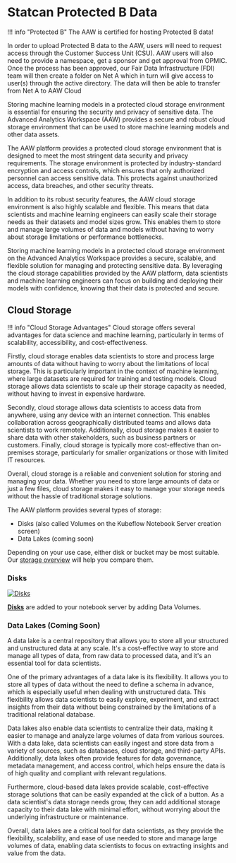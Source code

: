 # Statcan Protected B Data

<!-- prettier-ignore -->
!!! info "Protected B"
    The AAW is certified for hosting Protected B data!

In order to upload Protected B data to the AAW, users will need to request access through the Customer Success Unit (CSU). AAW users will also need to provide a namespace, get a sponsor and get approval from OPMIC. Once the process has been approved, our Fair Data Infrastructure (FDI) team will then create a folder on Net A which in turn will give access to user(s) through the active directory. The data will then be able to transfer from Net A to AAW Cloud

Storing machine learning models in a protected cloud storage environment is essential for ensuring the security and privacy of sensitive data. The Advanced Analytics Workspace (AAW) provides a secure and robust cloud storage environment that can be used to store machine learning models and other data assets.

The AAW platform provides a protected cloud storage environment that is designed to meet the most stringent data security and privacy requirements. The storage environment is protected by industry-standard encryption and access controls, which ensures that only authorized personnel can access sensitive data. This protects against unauthorized access, data breaches, and other security threats.

In addition to its robust security features, the AAW cloud storage environment is also highly scalable and flexible. This means that data scientists and machine learning engineers can easily scale their storage needs as their datasets and model sizes grow. This enables them to store and manage large volumes of data and models without having to worry about storage limitations or performance bottlenecks.

Storing machine learning models in a protected cloud storage environment on the Advanced Analytics Workspace provides a secure, scalable, and flexible solution for managing and protecting sensitive data. By leveraging the cloud storage capabilities provided by the AAW platform, data scientists and machine learning engineers can focus on building and deploying their models with confidence, knowing that their data is protected and secure.

## Cloud Storage

<!-- prettier-ignore -->
!!! info "Cloud Storage Advantages"
    Cloud storage offers several advantages for data science and machine learning, particularly in terms of scalability, accessibility, and cost-effectiveness.

Firstly, cloud storage enables data scientists to store and process large amounts of data without having to worry about the limitations of local storage. This is particularly important in the context of machine learning, where large datasets are required for training and testing models. Cloud storage allows data scientists to scale up their storage capacity as needed, without having to invest in expensive hardware.

Secondly, cloud storage allows data scientists to access data from anywhere, using any device with an internet connection. This enables collaboration across geographically distributed teams and allows data scientists to work remotely. Additionally, cloud storage makes it easier to share data with other stakeholders, such as business partners or customers. Finally, cloud storage is typically more cost-effective than on-premises storage, particularly for smaller organizations or those with limited IT resources.

Overall, cloud storage is a reliable and convenient solution for storing and managing your data. Whether you need to store large amounts of data or just a few files, cloud storage makes it easy to manage your storage needs without the hassle of traditional storage solutions.

The AAW platform provides several types of storage:

- Disks (also called Volumes on the Kubeflow Notebook Server creation screen)
- Data Lakes (coming soon)

Depending on your use case, either disk or bucket may be most suitable. Our [storage overview](../5-Storage/Overview.md) will help you compare them.

### Disks

[![Disks](../images/Disks.PNG)](../5-Storage/Disks.md)

**[Disks](../5-Storage/Disks.md)** are added to your notebook server by adding Data Volumes.

### Data Lakes (Coming Soon)

A data lake is a central repository that allows you to store all your structured and unstructured data at any scale. It's a cost-effective way to store and manage all types of data, from raw data to processed data, and it's an essential tool for data scientists.

One of the primary advantages of a data lake is its flexibility. It allows you to store all types of data without the need to define a schema in advance, which is especially useful when dealing with unstructured data. This flexibility allows data scientists to easily explore, experiment, and extract insights from their data without being constrained by the limitations of a traditional relational database.

Data lakes also enable data scientists to centralize their data, making it easier to manage and analyze large volumes of data from various sources. With a data lake, data scientists can easily ingest and store data from a variety of sources, such as databases, cloud storage, and third-party APIs. Additionally, data lakes often provide features for data governance, metadata management, and access control, which helps ensure the data is of high quality and compliant with relevant regulations.

Furthermore, cloud-based data lakes provide scalable, cost-effective storage solutions that can be easily expanded at the click of a button. As a data scientist's data storage needs grow, they can add additional storage capacity to their data lake with minimal effort, without worrying about the underlying infrastructure or maintenance.

Overall, data lakes are a critical tool for data scientists, as they provide the flexibility, scalability, and ease of use needed to store and manage large volumes of data, enabling data scientists to focus on extracting insights and value from the data.

